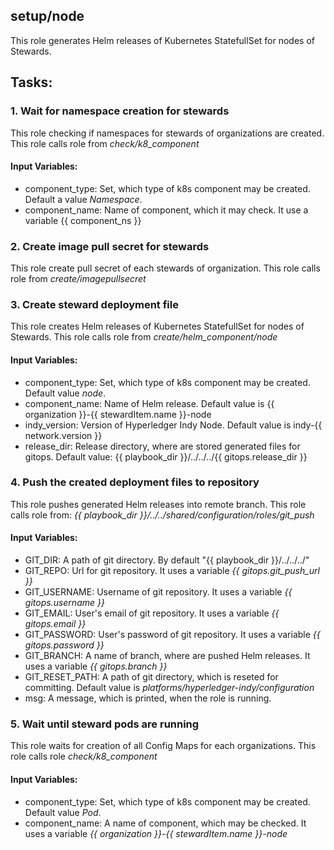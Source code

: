 ## setup/node
This role generates Helm releases of Kubernetes StatefullSet for nodes of Stewards.

## Tasks:
### 1. Wait for namespace creation for stewards
This role checking if namespaces for stewards of organizations are created.
This role calls role from *check/k8_component*
#### Input Variables:
 - component_type: Set, which type of k8s component may be created. Default a value *Namespace*.
 - component_name: Name of component, which it may check. It use a variable {{ component_ns }}
### 2. Create image pull secret for stewards
This role create pull secret of each stewards of organization.
This role calls role from *create/imagepullsecret*
### 3. Create steward deployment file
This role creates Helm releases of Kubernetes StatefullSet for nodes of Stewards.
This role calls role from *create/helm_component/node*
#### Input Variables:
 - component_type: Set, which type of k8s component may be created. Default value *node*.
 - component_name: Name of Helm release. Default value is {{ organization }}-{{ stewardItem.name }}-node
 - indy_version: Version of Hyperledger Indy Node. Default value is indy-{{ network.version }}
 - release_dir: Release directory, where are stored generated files for gitops. Default value: {{ playbook_dir }}/../../../{{ gitops.release_dir }}
### 4. Push the created deployment files to repository
This role pushes generated Helm releases into remote branch.
This role calls role from: *{{ playbook_dir }}/../../shared/configuration/roles/git_push*
#### Input Variables:
 - GIT_DIR: A path of git directory. By default "{{ playbook_dir }}/../../../"
 - GIT_REPO: Url for git repository. It uses a variable *{{ gitops.git_push_url }}* 
 - GIT_USERNAME: Username of git repository. It uses a variable *{{ gitops.username }}*
 - GIT_EMAIL: User's email of git repository. It uses a variable *{{ gitops.email }}*
 - GIT_PASSWORD: User's password of git repository. It uses a variable *{{ gitops.password }}*
 - GIT_BRANCH: A name of branch, where are pushed Helm releases. It uses a variable *{{ gitops.branch }}*
 - GIT_RESET_PATH: A path of git directory, which is reseted for committing. Default value is *platforms/hyperledger-indy/configuration*
 - msg: A message, which is printed, when the role is running.
### 5. Wait until steward pods are running
This role waits for creation of all Config Maps for each organizations.
This role calls role *check/k8_component*
#### Input Variables:
 - component_type: Set, which type of k8s component may be created. Default value *Pod*.
 - component_name: A name of component, which may be checked. It uses a variable *{{ organization }}-{{ stewardItem.name }}-node*